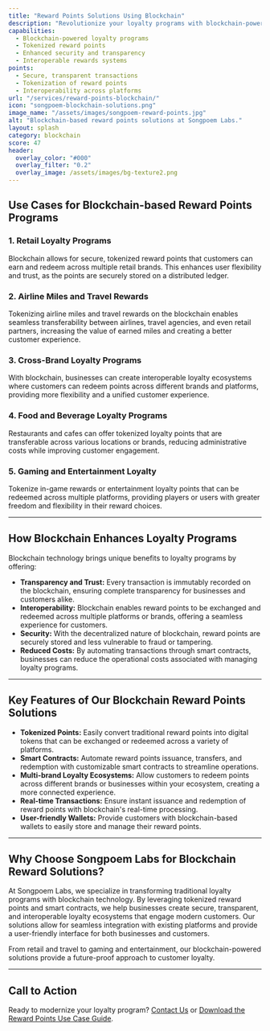 ```yaml
---
title: "Reward Points Solutions Using Blockchain"
description: "Revolutionize your loyalty programs with blockchain-powered reward points solutions, providing transparency, security, and interoperability for modern customers."
capabilities:
  - Blockchain-powered loyalty programs
  - Tokenized reward points
  - Enhanced security and transparency
  - Interoperable rewards systems
points:
  - Secure, transparent transactions
  - Tokenization of reward points
  - Interoperability across platforms
url: "/services/reward-points-blockchain/"
icon: "songpoem-blockchain-solutions.png"
image_name: "/assets/images/songpoem-reward-points.jpg"
alt: "Blockchain-based reward points solutions at Songpoem Labs."
layout: splash
category: blockchain
score: 47
header:
  overlay_color: "#000"
  overlay_filter: "0.2"
  overlay_image: /assets/images/bg-texture2.png
---
```


## Use Cases for Blockchain-based Reward Points Programs

### 1. Retail Loyalty Programs
Blockchain allows for secure, tokenized reward points that customers can earn and redeem across multiple retail brands. This enhances user flexibility and trust, as the points are securely stored on a distributed ledger.

### 2. Airline Miles and Travel Rewards
Tokenizing airline miles and travel rewards on the blockchain enables seamless transferability between airlines, travel agencies, and even retail partners, increasing the value of earned miles and creating a better customer experience.

### 3. Cross-Brand Loyalty Programs
With blockchain, businesses can create interoperable loyalty ecosystems where customers can redeem points across different brands and platforms, providing more flexibility and a unified customer experience.

### 4. Food and Beverage Loyalty Programs
Restaurants and cafes can offer tokenized loyalty points that are transferable across various locations or brands, reducing administrative costs while improving customer engagement.

### 5. Gaming and Entertainment Loyalty
Tokenize in-game rewards or entertainment loyalty points that can be redeemed across multiple platforms, providing players or users with greater freedom and flexibility in their reward choices.

---

## How Blockchain Enhances Loyalty Programs

Blockchain technology brings unique benefits to loyalty programs by offering:

- **Transparency and Trust:** Every transaction is immutably recorded on the blockchain, ensuring complete transparency for businesses and customers alike.
- **Interoperability:** Blockchain enables reward points to be exchanged and redeemed across multiple platforms or brands, offering a seamless experience for customers.
- **Security:** With the decentralized nature of blockchain, reward points are securely stored and less vulnerable to fraud or tampering.
- **Reduced Costs:** By automating transactions through smart contracts, businesses can reduce the operational costs associated with managing loyalty programs.

---

## Key Features of Our Blockchain Reward Points Solutions

- **Tokenized Points:** Easily convert traditional reward points into digital tokens that can be exchanged or redeemed across a variety of platforms.
- **Smart Contracts:** Automate reward points issuance, transfers, and redemption with customizable smart contracts to streamline operations.
- **Multi-brand Loyalty Ecosystems:** Allow customers to redeem points across different brands or businesses within your ecosystem, creating a more connected experience.
- **Real-time Transactions:** Ensure instant issuance and redemption of reward points with blockchain's real-time processing.
- **User-friendly Wallets:** Provide customers with blockchain-based wallets to easily store and manage their reward points.

---

## Why Choose Songpoem Labs for Blockchain Reward Solutions?

At Songpoem Labs, we specialize in transforming traditional loyalty programs with blockchain technology. By leveraging tokenized reward points and smart contracts, we help businesses create secure, transparent, and interoperable loyalty ecosystems that engage modern customers. Our solutions allow for seamless integration with existing platforms and provide a user-friendly interface for both businesses and customers.

From retail and travel to gaming and entertainment, our blockchain-powered solutions provide a future-proof approach to customer loyalty.

---

## Call to Action

Ready to modernize your loyalty program? [Contact Us](/contact) or [Download the Reward Points Use Case Guide](/reward-points-use-case-guide).
